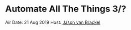 # Automate All The Things 3/?

<a href="https://www.youtube.com/embed/N88Vc5-5JIo"></a>

Air Date: 21 Aug 2019
Host: [Jason van Brackel](twitter.com/jasonvanbrackel)